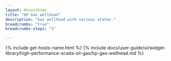 ```yaml
---
layout: docwithnav
title: "HP Gas wellhead"
description: "Gas wellhead with various states."
breadcrumbs: "true"
breadcrumbs-steps: "2"

---
```

{% include get-hosts-name.html %}
{% include docs/user-guide/ui/widget-library/high-performance-scada-oil-gas/hp-gas-wellhead.md %}
